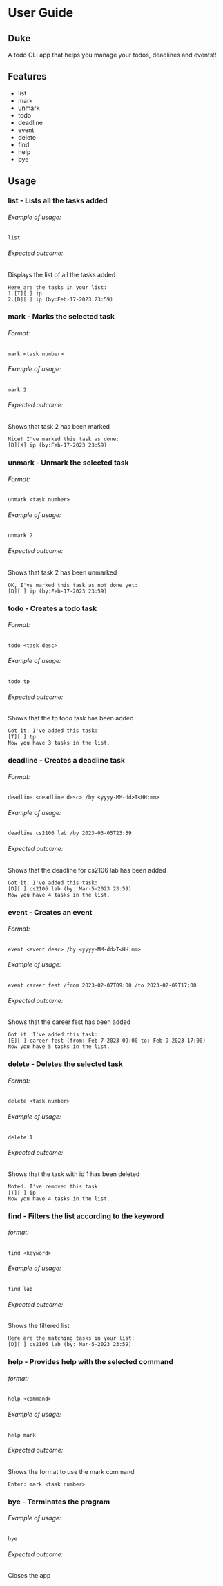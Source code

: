 # User Guide
## Duke
A todo CLI app that helps you manage your todos, deadlines and events!!

## Features 
* list
* mark
* unmark
* todo
* deadline
* event
* delete
* find
* help
* bye

## Usage

### list - Lists all the tasks added

###### Example of usage:
`list`

###### Expected outcome:
Displays the list of all the tasks added

```
Here are the tasks in your list:
1.[T][ ] ip
2.[D][ ] ip (by:Feb-17-2023 23:59)
```

### mark - Marks the selected task

###### Format:
`mark <task number>`

###### Example of usage:
`mark 2`

###### Expected outcome:
Shows that task 2 has been marked

```
Nice! I've marked this task as done:
[D][X] ip (by:Feb-17-2023 23:59)
```

### unmark - Unmark the selected task

###### Format:
`unmark <task number>`

###### Example of usage:
`unmark 2`

###### Expected outcome:
Shows that task 2 has been unmarked

```
OK, I've marked this task as not done yet:
[D][ ] ip (by:Feb-17-2023 23:59)
```

### todo - Creates a todo task

###### Format:
`todo <task desc>`

###### Example of usage:
`todo tp`

###### Expected outcome:
Shows that the tp todo task has been added

```
Got it. I've added this task:
[T][ ] tp
Now you have 3 tasks in the list.
```

### deadline - Creates a deadline task

###### Format:
`deadline <deadline desc> /by <yyyy-MM-dd>T<HH:mm>`

###### Example of usage:
`deadline cs2106 lab /by 2023-03-05T23:59`

###### Expected outcome:
Shows that the deadline for cs2106 lab has been added

```
Got it. I've added this task:
[D][ ] cs2106 lab (by: Mar-5-2023 23:59)
Now you have 4 tasks in the list.
```

### event - Creates an event

###### Format:
`event <event desc> /by <yyyy-MM-dd>T<HH:mm>`

###### Example of usage:
`event career fest /from 2023-02-07T09:00 /to 2023-02-09T17:00`

###### Expected outcome:
Shows that the career fest has been added

```
Got it. I've added this task:
[E][ ] career fest (from: Feb-7-2023 09:00 to: Feb-9-2023 17:00)
Now you have 5 tasks in the list.
```

### delete - Deletes the selected task

###### Format:
`delete <task number>`

###### Example of usage:
`delete 1`

###### Expected outcome:
Shows that the task with id 1 has been deleted

```
Noted. I've removed this task:
[T][ ] ip
Now you have 4 tasks in the list.
```

### find - Filters the list according to the keyword

###### format:
`find <keyword>`

###### Example of usage:

`find lab`

###### Expected outcome:
Shows the filtered list

```
Here are the matching tasks in your list:
[D][ ] cs2106 lab (by: Mar-5-2023 23:59)
```

### help - Provides help with the selected command

###### format:
`help <command>`

###### Example of usage:
`help mark`

###### Expected outcome:
Shows the format to use the mark command

```
Enter: mark <task number>
```

### bye - Terminates the program

###### Example of usage:
`bye`

###### Expected outcome:
Closes the app

